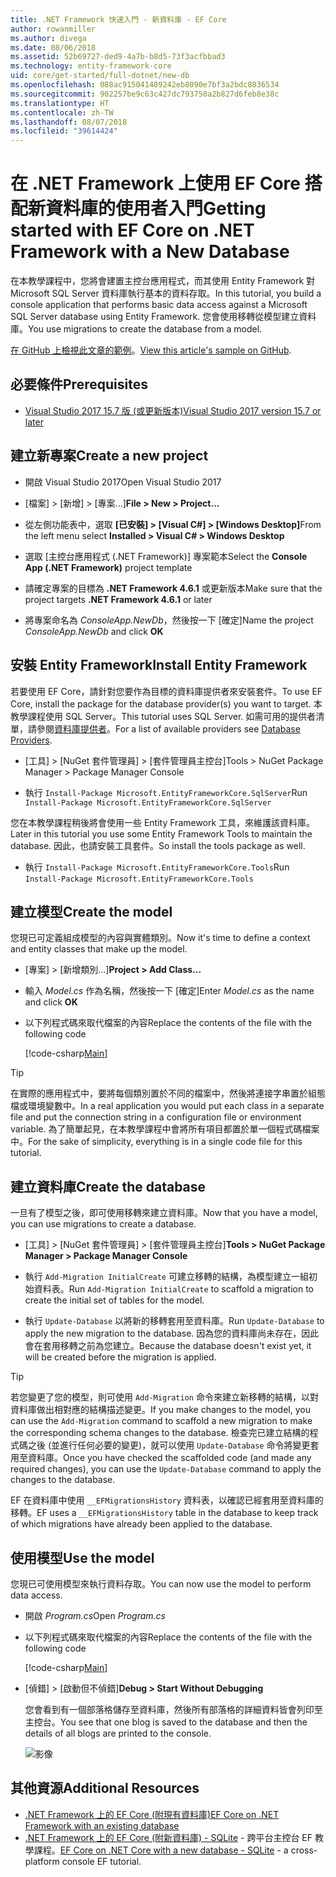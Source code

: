 ```yaml
---
title: .NET Framework 快速入門 - 新資料庫 - EF Core
author: rowanmiller
ms.author: divega
ms.date: 08/06/2018
ms.assetid: 52b69727-ded9-4a7b-b8d5-73f3acfbbad3
ms.technology: entity-framework-core
uid: core/get-started/full-dotnet/new-db
ms.openlocfilehash: 088ac915041489242eb8090e7bf3a2bdc8036534
ms.sourcegitcommit: 902257be9c63c427dc793750a2b827d6feb8e38c
ms.translationtype: HT
ms.contentlocale: zh-TW
ms.lasthandoff: 08/07/2018
ms.locfileid: "39614424"
---
```

# <a name="getting-started-with-ef-core-on-net-framework-with-a-new-database"></a><span data-ttu-id="f2d31-102">在 .NET Framework 上使用 EF Core 搭配新資料庫的使用者入門</span><span class="sxs-lookup"><span data-stu-id="f2d31-102">Getting started with EF Core on .NET Framework with a New Database</span></span>

<span data-ttu-id="f2d31-103">在本教學課程中，您將會建置主控台應用程式，而其使用 Entity Framework 對 Microsoft SQL Server 資料庫執行基本的資料存取。</span><span class="sxs-lookup"><span data-stu-id="f2d31-103">In this tutorial, you build a console application that performs basic data access against a Microsoft SQL Server database using Entity Framework.</span></span> <span data-ttu-id="f2d31-104">您會使用移轉從模型建立資料庫。</span><span class="sxs-lookup"><span data-stu-id="f2d31-104">You use migrations to create the database from a model.</span></span>

<span data-ttu-id="f2d31-105">[在 GitHub 上檢視此文章的範例](https://github.com/aspnet/EntityFramework.Docs/tree/master/samples/core/GetStarted/FullNet/ConsoleApp.NewDb)。</span><span class="sxs-lookup"><span data-stu-id="f2d31-105">[View this article's sample on GitHub](https://github.com/aspnet/EntityFramework.Docs/tree/master/samples/core/GetStarted/FullNet/ConsoleApp.NewDb).</span></span>

## <a name="prerequisites"></a><span data-ttu-id="f2d31-106">必要條件</span><span class="sxs-lookup"><span data-stu-id="f2d31-106">Prerequisites</span></span>

* [<span data-ttu-id="f2d31-107">Visual Studio 2017 15.7 版 (或更新版本)</span><span class="sxs-lookup"><span data-stu-id="f2d31-107">Visual Studio 2017 version 15.7 or later</span></span>](https://www.visualstudio.com/downloads/)

## <a name="create-a-new-project"></a><span data-ttu-id="f2d31-108">建立新專案</span><span class="sxs-lookup"><span data-stu-id="f2d31-108">Create a new project</span></span>

* <span data-ttu-id="f2d31-109">開啟 Visual Studio 2017</span><span class="sxs-lookup"><span data-stu-id="f2d31-109">Open Visual Studio 2017</span></span>

* <span data-ttu-id="f2d31-110">[檔案] > [新增] > [專案...]</span><span class="sxs-lookup"><span data-stu-id="f2d31-110">**File > New > Project...**</span></span>

* <span data-ttu-id="f2d31-111">從左側功能表中，選取 **[已安裝] > [Visual C#] > [Windows Desktop]**</span><span class="sxs-lookup"><span data-stu-id="f2d31-111">From the left menu select **Installed > Visual C# > Windows Desktop**</span></span>

* <span data-ttu-id="f2d31-112">選取 [主控台應用程式 (.NET Framework)] 專案範本</span><span class="sxs-lookup"><span data-stu-id="f2d31-112">Select the **Console App (.NET Framework)** project template</span></span>

* <span data-ttu-id="f2d31-113">請確定專案的目標為 **.NET Framework 4.6.1** 或更新版本</span><span class="sxs-lookup"><span data-stu-id="f2d31-113">Make sure that the project targets **.NET Framework 4.6.1** or later</span></span>

* <span data-ttu-id="f2d31-114">將專案命名為 *ConsoleApp.NewDb*，然後按一下 [確定]</span><span class="sxs-lookup"><span data-stu-id="f2d31-114">Name the project *ConsoleApp.NewDb* and click **OK**</span></span>

## <a name="install-entity-framework"></a><span data-ttu-id="f2d31-115">安裝 Entity Framework</span><span class="sxs-lookup"><span data-stu-id="f2d31-115">Install Entity Framework</span></span>

<span data-ttu-id="f2d31-116">若要使用 EF Core，請針對您要作為目標的資料庫提供者來安裝套件。</span><span class="sxs-lookup"><span data-stu-id="f2d31-116">To use EF Core, install the package for the database provider(s) you want to target.</span></span> <span data-ttu-id="f2d31-117">本教學課程使用 SQL Server。</span><span class="sxs-lookup"><span data-stu-id="f2d31-117">This tutorial uses SQL Server.</span></span> <span data-ttu-id="f2d31-118">如需可用的提供者清單，請參閱[資料庫提供者](../../providers/index.md)。</span><span class="sxs-lookup"><span data-stu-id="f2d31-118">For a list of available providers see [Database Providers](../../providers/index.md).</span></span>

* <span data-ttu-id="f2d31-119">[工具] > [NuGet 套件管理員] > [套件管理員主控台]</span><span class="sxs-lookup"><span data-stu-id="f2d31-119">Tools > NuGet Package Manager > Package Manager Console</span></span>

* <span data-ttu-id="f2d31-120">執行 `Install-Package Microsoft.EntityFrameworkCore.SqlServer`</span><span class="sxs-lookup"><span data-stu-id="f2d31-120">Run `Install-Package Microsoft.EntityFrameworkCore.SqlServer`</span></span>

<span data-ttu-id="f2d31-121">您在本教學課程稍後將會使用一些 Entity Framework 工具，來維護該資料庫。</span><span class="sxs-lookup"><span data-stu-id="f2d31-121">Later in this tutorial you use some Entity Framework Tools to maintain the database.</span></span> <span data-ttu-id="f2d31-122">因此，也請安裝工具套件。</span><span class="sxs-lookup"><span data-stu-id="f2d31-122">So install the tools package as well.</span></span>

* <span data-ttu-id="f2d31-123">執行 `Install-Package Microsoft.EntityFrameworkCore.Tools`</span><span class="sxs-lookup"><span data-stu-id="f2d31-123">Run `Install-Package Microsoft.EntityFrameworkCore.Tools`</span></span>

## <a name="create-the-model"></a><span data-ttu-id="f2d31-124">建立模型</span><span class="sxs-lookup"><span data-stu-id="f2d31-124">Create the model</span></span>

<span data-ttu-id="f2d31-125">您現已可定義組成模型的內容與實體類別。</span><span class="sxs-lookup"><span data-stu-id="f2d31-125">Now it's time to define a context and entity classes that make up the model.</span></span>

* <span data-ttu-id="f2d31-126">[專案] > [新增類別...]</span><span class="sxs-lookup"><span data-stu-id="f2d31-126">**Project > Add Class...**</span></span>

* <span data-ttu-id="f2d31-127">輸入 *Model.cs* 作為名稱，然後按一下 [確定]</span><span class="sxs-lookup"><span data-stu-id="f2d31-127">Enter *Model.cs* as the name and click **OK**</span></span>

* <span data-ttu-id="f2d31-128">以下列程式碼來取代檔案的內容</span><span class="sxs-lookup"><span data-stu-id="f2d31-128">Replace the contents of the file with the following code</span></span>

  [!code-csharp[Main](../../../../samples/core/GetStarted/FullNet/ConsoleApp.NewDb/Model.cs)] 

> [!TIP]  
> <span data-ttu-id="f2d31-129">在實際的應用程式中，要將每個類別置於不同的檔案中，然後將連接字串置於組態檔或環境變數中。</span><span class="sxs-lookup"><span data-stu-id="f2d31-129">In a real application you would put each class in a separate file and put the connection string in a configuration file or environment variable.</span></span> <span data-ttu-id="f2d31-130">為了簡單起見，在本教學課程中會將所有項目都置於單一個程式碼檔案中。</span><span class="sxs-lookup"><span data-stu-id="f2d31-130">For the sake of simplicity, everything is in a single code file for this tutorial.</span></span>

## <a name="create-the-database"></a><span data-ttu-id="f2d31-131">建立資料庫</span><span class="sxs-lookup"><span data-stu-id="f2d31-131">Create the database</span></span>

<span data-ttu-id="f2d31-132">一旦有了模型之後，即可使用移轉來建立資料庫。</span><span class="sxs-lookup"><span data-stu-id="f2d31-132">Now that you have a model, you can use migrations to create a database.</span></span>

* <span data-ttu-id="f2d31-133">[工具] > [NuGet 套件管理員] > [套件管理員主控台]</span><span class="sxs-lookup"><span data-stu-id="f2d31-133">**Tools > NuGet Package Manager > Package Manager Console**</span></span>

* <span data-ttu-id="f2d31-134">執行 `Add-Migration InitialCreate` 可建立移轉的結構，為模型建立一組初始資料表。</span><span class="sxs-lookup"><span data-stu-id="f2d31-134">Run `Add-Migration InitialCreate` to scaffold a migration to create the initial set of tables for the model.</span></span>

* <span data-ttu-id="f2d31-135">執行 `Update-Database` 以將新的移轉套用至資料庫。</span><span class="sxs-lookup"><span data-stu-id="f2d31-135">Run `Update-Database` to apply the new migration to the database.</span></span> <span data-ttu-id="f2d31-136">因為您的資料庫尚未存在，因此會在套用移轉之前為您建立。</span><span class="sxs-lookup"><span data-stu-id="f2d31-136">Because the database doesn't exist yet, it will be created before the migration is applied.</span></span>

> [!TIP]  
> <span data-ttu-id="f2d31-137">若您變更了您的模型，則可使用 `Add-Migration` 命令來建立新移轉的結構，以對資料庫做出相對應的結構描述變更。</span><span class="sxs-lookup"><span data-stu-id="f2d31-137">If you make changes to the model, you can use the `Add-Migration` command to scaffold a new migration to make the corresponding schema changes to the database.</span></span> <span data-ttu-id="f2d31-138">檢查完已建立結構的程式碼之後 (並進行任何必要的變更)，就可以使用 `Update-Database` 命令將變更套用至資料庫。</span><span class="sxs-lookup"><span data-stu-id="f2d31-138">Once you have checked the scaffolded code (and made any required changes), you can use the `Update-Database` command to apply the changes to the database.</span></span>
>
> <span data-ttu-id="f2d31-139">EF 在資料庫中使用 `__EFMigrationsHistory` 資料表，以確認已經套用至資料庫的移轉。</span><span class="sxs-lookup"><span data-stu-id="f2d31-139">EF uses a `__EFMigrationsHistory` table in the database to keep track of which migrations have already been applied to the database.</span></span>

## <a name="use-the-model"></a><span data-ttu-id="f2d31-140">使用模型</span><span class="sxs-lookup"><span data-stu-id="f2d31-140">Use the model</span></span>

<span data-ttu-id="f2d31-141">您現已可使用模型來執行資料存取。</span><span class="sxs-lookup"><span data-stu-id="f2d31-141">You can now use the model to perform data access.</span></span>

* <span data-ttu-id="f2d31-142">開啟 *Program.cs*</span><span class="sxs-lookup"><span data-stu-id="f2d31-142">Open *Program.cs*</span></span>

* <span data-ttu-id="f2d31-143">以下列程式碼來取代檔案的內容</span><span class="sxs-lookup"><span data-stu-id="f2d31-143">Replace the contents of the file with the following code</span></span>

  [!code-csharp[Main](../../../../samples/core/GetStarted/FullNet/ConsoleApp.NewDb/Program.cs)]

* <span data-ttu-id="f2d31-144">[偵錯] > [啟動但不偵錯]</span><span class="sxs-lookup"><span data-stu-id="f2d31-144">**Debug > Start Without Debugging**</span></span>

  <span data-ttu-id="f2d31-145">您會看到有一個部落格儲存至資料庫，然後所有部落格的詳細資料皆會列印至主控台。</span><span class="sxs-lookup"><span data-stu-id="f2d31-145">You see that one blog is saved to the database and then the details of all blogs are printed to the console.</span></span>

  ![影像](_static/output-new-db.png)

## <a name="additional-resources"></a><span data-ttu-id="f2d31-147">其他資源</span><span class="sxs-lookup"><span data-stu-id="f2d31-147">Additional Resources</span></span>

* [<span data-ttu-id="f2d31-148">.NET Framework 上的 EF Core (附現有資料庫)</span><span class="sxs-lookup"><span data-stu-id="f2d31-148">EF Core on .NET Framework with an existing database</span></span>](xref:core/get-started/full-dotnet/existing-db)
* <span data-ttu-id="f2d31-149">[.NET Framework 上的 EF Core (附新資料庫) - SQLite](xref:core/get-started/netcore/new-db-sqlite) - 跨平台主控台 EF 教學課程。</span><span class="sxs-lookup"><span data-stu-id="f2d31-149">[EF Core on .NET Core with a new database - SQLite](xref:core/get-started/netcore/new-db-sqlite) -  a cross-platform console EF tutorial.</span></span>
